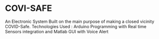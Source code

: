 # COVI-SAFE
An Electronic System Built on the main purpose of making a closed vicinity COVID-Safe.  Technologies Used : Arduino Programming with Real time Sensors integration and Matlab GUI with Voice Alert 
